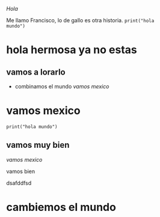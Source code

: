 _Hola_

Me llamo Francisco, lo de gallo es otra historia.
<code>print("hola mundo")</code>
# hola hermosa ya no estas

## vamos a lorarlo 
* combinamos el mundo
*vamos mexico*
<h1>vamos mexico</h1>
<code>print("hola mundo")</code>

## vamos muy bien

*vamos mexico*
<p>vamos bien</p>
dsafddfsd

# cambiemos el mundo
    


